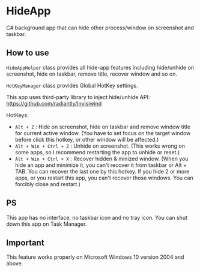 # HideApp

C# background app that can hide other process/window on screenshot and taskbar.

## How to use

`HideAppHelper` class provides all hide-app features including hide/unhide on screenshot, hide on taskbar, remove title, recover window and so on.

`HotKeyManager` class provides Global HotKey settings.

This app uses third-party library to inject hide/unhide API: 
https://github.com/radiantly/Invisiwind

HotKeys:
- `Alt + Z` : Hide on screenshot, hide on taskbar and remove window title for current active window. (You have to set focus on the target window before click this hotkey, or other window will be affected.)
- `Alt + Win + Ctrl + Z` : Unhide on screenshot. (This works wrong on some apps, so I recommend restarting the app to unhide or reset.)
- `Alt + Win + Ctrl + X` : Recover hidden & minized window. (When you hide an app and minimize it, you can't recover it from taskbar or Alt + TAB. You can recover the last one by this hotkey. If you hide 2 or more apps, or you restart this app, you can't recover those windows. You can forcibly close and restart.)


## PS
This app has no interface, no taskbar icon and no tray icon. You can shut down this app on Task Manager.

## Important
This feature works properly on Microsoft Windows 10 version 2004 and above.